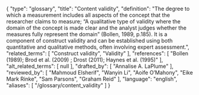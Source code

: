 {
    "type": "glossary",
    "title": "Content validity",
    "definition": "The degree to which a measurement includes all aspects of the concept that the researcher claims to measure; “A qualitative type of validity where the domain of the concept is made clear and the analyst judges whether the measures fully represent the domain” (Bollen, 1989, p.185). It is a component of construct validity and can be established using both quantitative and qualitative methods, often involving expert assessment.",
    "related_terms": [
        "Construct validity",
        "Validity"
    ],
    "references": [
        "Bollen (1989); Brod et al. (2009) ; Drost (2011); Haynes et al. (1995)"
    ],
    "alt_related_terms": [
        null
    ],
    "drafted_by": [
        "Annalise A. LaPlume"
    ],
    "reviewed_by": [
        "Mahmoud Elsherif",
        "Wanyin Li",
        "Aoife O’Mahony",
        "Eike Mark Rinke",
        "Sam Parsons",
        "Graham Reid"
    ],
    "language": "english",
    "aliases": [
        "/glossary/content_validity"
    ]
}